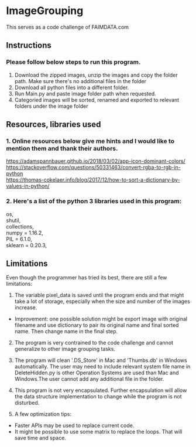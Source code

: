 # ImageGrouping
This serves as a code challenge of FAIMDATA.com
  
## Instructions
### Please follow below steps to run this program.
1. Download the zipped images, unzip the images and copy the folder path. Make sure there's no additional files in the folder
2. Download all python files into a different folder. 
3. Run Main.py and paste image folder path when requested. 
4. Categoried images will be sorted, renamed and exported to relevant folders under the image folder

## Resources, libraries used
### 1. Online resources below give me hints and I would like to mention them and thank their authors. <br />
https://adamspannbauer.github.io/2018/03/02/app-icon-dominant-colors/ <br />
https://stackoverflow.com/questions/50331463/convert-rgba-to-rgb-in-python <br />
https://thomas-cokelaer.info/blog/2017/12/how-to-sort-a-dictionary-by-values-in-python/ <br />

### 2. Here's a list of the python 3 libraries used in this program: <br />
  os, <br />
  shutil, <br />
  collections,<br />
  numpy = 1.16.2, <br />
  PIL = 6.1.0, <br />
  sklearn = 0.20.3, <br />

## Limitations
Even though the programmer has tried its best, there are still a few limitations:

1. The variable pixel_data is saved until the program ends and that might take a lot of storage, especially when the size and number of the images increase. 
  *  Improvement: one possible solution might be export image with original filename and use dictionary to pair its original name and final sorted name. Then change name in the final step.<br />

2. The program is very contrained to the code challenge and cannot generalize to other image grouping tasks. <br />

3. The program will clean '.DS_Store' in Mac and 'Thumbs.db' in Windows automatically. The user may need to include relevant system file name in DeleteHidden.py is other Operation Systems are used than Mac and Windows.The user cannot add any additional file in the folder.<br />

4. This program is not very encapsulated. Further encapsulation will allow the data structure implementation to change while the program is not disturbed. <br />

5. A few optimization tips:
  *  Faster APIs may be used to replace current code. 
  *  It might be possible to use some matrix to replace the loops. That will save time and space.

